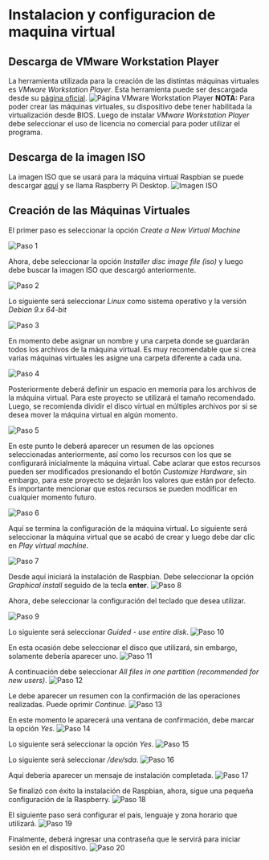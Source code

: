 # Instalacion y configuracion de maquina virtual

## Descarga de VMware Workstation Player

La herramienta utilizada para la creación de las distintas máquinas virtuales es *VMware Workstation Player*. Esta herramienta puede ser descargada desde su [página oficial](https://www.vmware.com/co/products/workstation-player/workstation-player-evaluation.html).
![Página VMware Workstation Player](https://github.com/jahernandezr1/proyecto_ielc/blob/master/simulacion_cuatroDispositivos/Instalacion%20y%20configuracion%20de%20maquina%20virtual/Figuras%20README/vmware.PNG)
**NOTA:** Para poder crear las máquinas virtuales, su dispositivo debe tener habilitada la virtualización desde BIOS.
Luego de instalar *VMware Workstation Player* debe seleccionar el uso de licencia no comercial para poder utilizar el programa.


## Descarga de la imagen ISO
La imagen ISO que se usará para la máquina virtual Raspbian se puede descargar [aquí](https://www.raspberrypi.com/software/raspberry-pi-desktop/)
y se llama Raspberry Pi Desktop.
![Imagen ISO](https://github.com/jahernandezr1/proyecto_ielc/blob/master/simulacion_cuatroDispositivos/Instalacion%20y%20configuracion%20de%20maquina%20virtual/Figuras%20README/tutorial0.PNG)


## Creación de las Máquinas Virtuales
El primer paso es seleccionar la opción *Create a New Virtual Machine*

![Paso 1](https://github.com/jahernandezr1/proyecto_ielc/blob/master/simulacion_cuatroDispositivos/Instalacion%20y%20configuracion%20de%20maquina%20virtual/Figuras%20README/tutorial1.png)

Ahora, debe seleccionar la opción *Installer disc image file (iso)* y luego debe buscar la imagen ISO que descargó anteriormente.

![Paso 2](https://github.com/jahernandezr1/proyecto_ielc/blob/master/simulacion_cuatroDispositivos/Instalacion%20y%20configuracion%20de%20maquina%20virtual/Figuras%20README/tutorial2.png)

Lo siguiente será seleccionar *Linux* como sistema operativo y la versión *Debian 9.x 64-bit*

![Paso 3](https://github.com/jahernandezr1/proyecto_ielc/blob/master/simulacion_cuatroDispositivos/Instalacion%20y%20configuracion%20de%20maquina%20virtual/Figuras%20README/tutorial3.png)

En momento debe asignar un nombre y una carpeta donde se guardarán todos los archivos de la máquina virtual. Es muy recomendable que si crea varias máquinas virtuales les asigne una carpeta diferente a cada una.

![Paso 4](https://github.com/jahernandezr1/proyecto_ielc/blob/master/simulacion_cuatroDispositivos/Instalacion%20y%20configuracion%20de%20maquina%20virtual/Figuras%20README/tutorial4.png)

Posteriormente deberá definir un espacio en memoria para los archivos de la máquina virtual. Para este proyecto se utilizará el tamaño recomendado. Luego, se recomienda dividir el disco virtual en múltiples archivos por si se desea mover la máquina virtual en algún momento.

![Paso 5](https://github.com/jahernandezr1/proyecto_ielc/blob/master/simulacion_cuatroDispositivos/Instalacion%20y%20configuracion%20de%20maquina%20virtual/Figuras%20README/tutorial5.png)

En este punto le deberá aparecer un resumen de las opciones seleccionadas anteriormente, así como los recursos con los que se configurará inicialmente la máquina virtual. Cabe aclarar que estos recursos pueden ser modificados presionando el botón *Customize Hardware*, sin embargo, para este proyecto se dejarán los valores que están por defecto. Es importante mencionar que estos recursos se pueden modificar en cualquier momento futuro.

![Paso 6](https://github.com/jahernandezr1/proyecto_ielc/blob/master/simulacion_cuatroDispositivos/Instalacion%20y%20configuracion%20de%20maquina%20virtual/Figuras%20README/tutorial6.png)

Aquí se termina la configuración de la máquina virtual. Lo siguiente será seleccionar la máquina virtual que se acabó de crear y luego debe dar clic en *Play virtual machine*.

![Paso 7](https://github.com/jahernandezr1/proyecto_ielc/blob/master/simulacion_cuatroDispositivos/Instalacion%20y%20configuracion%20de%20maquina%20virtual/Figuras%20README/tutorial7.png)

Desde aquí iniciará la instalación de Raspbian. Debe seleccionar la opción *Graphical install* seguido de la tecla **enter**.
![Paso 8](https://github.com/jahernandezr1/proyecto_ielc/blob/master/simulacion_cuatroDispositivos/Instalacion%20y%20configuracion%20de%20maquina%20virtual/Figuras%20README/tutorial8.png)

Ahora, debe seleccionar la configuración del teclado que desea utilizar.

![Paso 9](https://github.com/jahernandezr1/proyecto_ielc/blob/master/simulacion_cuatroDispositivos/Instalacion%20y%20configuracion%20de%20maquina%20virtual/Figuras%20README/tutorial9.png)

Lo siguiente será seleccionar *Guided - use entire disk*.
![Paso 10](https://github.com/jahernandezr1/proyecto_ielc/blob/master/simulacion_cuatroDispositivos/Instalacion%20y%20configuracion%20de%20maquina%20virtual/Figuras%20README/tutorial10.png)

En esta ocasión debe seleccionar el disco que utilizará, sin embargo, solamente debería aparecer uno.
![Paso 11](https://github.com/jahernandezr1/proyecto_ielc/blob/master/simulacion_cuatroDispositivos/Instalacion%20y%20configuracion%20de%20maquina%20virtual/Figuras%20README/tutorial11.png)

A continuación debe seleccionar *All files in one partition (recommended for new users)*.
![Paso 12](https://github.com/jahernandezr1/proyecto_ielc/blob/master/simulacion_cuatroDispositivos/Instalacion%20y%20configuracion%20de%20maquina%20virtual/Figuras%20README/tutorial12.png)

Le debe aparecer un resumen con la confirmación de las operaciones realizadas. Puede oprimir *Continue*.
![Paso 13](https://github.com/jahernandezr1/proyecto_ielc/blob/master/simulacion_cuatroDispositivos/Instalacion%20y%20configuracion%20de%20maquina%20virtual/Figuras%20README/tutorial13.png)

En este momento le aparecerá una ventana de confirmación, debe marcar la opción *Yes*.
![Paso 14](https://github.com/jahernandezr1/proyecto_ielc/blob/master/simulacion_cuatroDispositivos/Instalacion%20y%20configuracion%20de%20maquina%20virtual/Figuras%20README/tutorial14.png)

Lo siguiente será seleccionar la opción *Yes*.
![Paso 15](https://github.com/jahernandezr1/proyecto_ielc/blob/master/simulacion_cuatroDispositivos/Instalacion%20y%20configuracion%20de%20maquina%20virtual/Figuras%20README/tutorial15.png)

Lo siguiente será seleccionar */dev/sda*.
![Paso 16](https://github.com/jahernandezr1/proyecto_ielc/blob/master/simulacion_cuatroDispositivos/Instalacion%20y%20configuracion%20de%20maquina%20virtual/Figuras%20README/tutorial16.png)

Aquí debería aparecer un mensaje de instalación completada.
![Paso 17](https://github.com/jahernandezr1/proyecto_ielc/blob/master/simulacion_cuatroDispositivos/Instalacion%20y%20configuracion%20de%20maquina%20virtual/Figuras%20README/tutorial17.png)

Se finalizó con éxito la instalación de Raspbian, ahora, sigue una pequeña configuración de la Raspberry.
![Paso 18](https://github.com/jahernandezr1/proyecto_ielc/blob/master/simulacion_cuatroDispositivos/Instalacion%20y%20configuracion%20de%20maquina%20virtual/Figuras%20README/tutorial18.png)

El siguiente paso será configurar el país, lenguaje y zona horario que utilizará.
![Paso 19](https://github.com/jahernandezr1/proyecto_ielc/blob/master/simulacion_cuatroDispositivos/Instalacion%20y%20configuracion%20de%20maquina%20virtual/Figuras%20README/tutorial19.png)

Finalmente, deberá ingresar una contraseña que le servirá para iniciar sesión en el dispositivo.
![Paso 20](https://github.com/jahernandezr1/proyecto_ielc/blob/master/simulacion_cuatroDispositivos/Instalacion%20y%20configuracion%20de%20maquina%20virtual/Figuras%20README/tutorial20.png)
